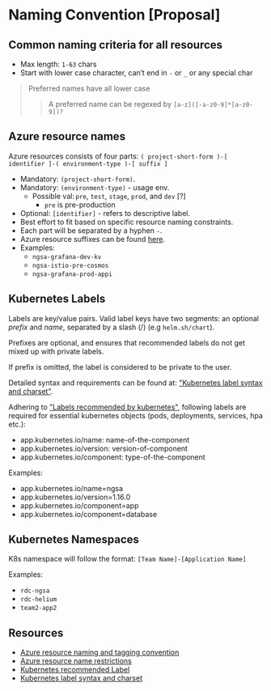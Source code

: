 # Naming Convention [Proposal]
## Common naming criteria for all resources
- Max length: `1-63` chars
- Start with lower case character, can’t end in `-` or `_` or any special char
> Preferred names have all lower case
>> A preferred name can be regexed by `[a-z]([-a-z0-9]*[a-z0-9])?`

## Azure resource names
Azure resources consists of four parts: `( project-short-form )-[ identifier ]-( environment-type )-[ suffix ]`
  - Mandatory: `(project-short-form)`.
  - Mandatory: `(environment-type)` - usage env.
    - Possible val: `pre`, `test`, `stage`, `prod`, and `dev` [?]
      - `pre` is pre-production
  - Optional: `[identifier]` - refers to descriptive label.
  - Best effort to fit based on specific resource naming constraints.
  - Each part will be separated by a hyphen `-`.
  - Azure resource suffixes can be found [here][1].
  - Examples:
    - `ngsa-grafana-dev-kv`
    - `ngsa-istio-pre-cosmos`
    - `ngsa-grafana-prod-appi`

## Kubernetes Labels
Labels are key/value pairs. Valid label keys have two segments: an optional *prefix* and *name*, separated by a slash (/) (e.g `helm.sh/chart`).

Prefixes are optional, and ensures that recommended labels do not get mixed up with private labels.

If prefix is omitted, the label is considered to be private to the user.

Detailed syntax and requirements can be found at: ["Kubernetes label syntax and charset"][4].

Adhering to ["Labels recommended by kubernetes"][3], following labels are required for essential kubernetes objects (pods, deployments, services, hpa etc.):

- app.kubernetes.io/name: name-of-the-component
- app.kubernetes.io/version: version-of-component
- app.kubernetes.io/component: type-of-the-component

Examples:
- app.kubernetes.io/name=ngsa
- app.kubernetes.io/version=1.16.0
- app.kubernetes.io/component=app
- app.kubernetes.io/component=database

## Kubernetes Namespaces
K8s namespace will follow the format: `[Team Name]-[Application Name]`

Examples:
- `rdc-ngsa`
- `rdc-helium`
- `team2-app2`

## Resources
- [Azure resource naming and tagging convention][1]
- [Azure resource name restrictions][2]
- [Kubernetes recommended Label][3]
- [Kubernetes label syntax and charset][4]


[1]: https://docs.microsoft.com/en-us/azure/cloud-adoption-framework/ready/azure-best-practices/naming-and-tagging
[2]: https://docs.microsoft.com/en-us/azure/azure-resource-manager/management/resource-name-rules
[3]: https://kubernetes.io/docs/concepts/overview/working-with-objects/common-labels/
[4]: https://kubernetes.io/docs/concepts/overview/working-with-objects/labels/#syntax-and-character-set

